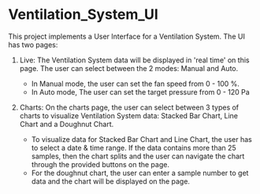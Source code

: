 # Ventilation_System_UI

This project implements a User Interface for a Ventilation System.
The UI has two pages:
1. Live:
   The Ventilation  System data will be displayed in 'real time' on this page. The user can select between the 2 modes: Manual and Auto.
   - In Manual mode, the user can set the fan speed from  0 - 100 %.
   - In Auto mode, The user can set the target pressure from 0 - 120 Pa
   
2. Charts:
   On the charts page, the user can select between 3 types of charts to visualize Ventilation  System data: Stacked Bar Chart, Line Chart and a Doughnut Chart.
   - To visualize data for Stacked Bar Chart and Line Chart, the user has to select a date & time range. If the data contains more than 25 samples, then the chart splits and the user can navigate the chart through      the provided buttons on the page.
   - For the doughnut chart, the user can enter a sample number to get data and the chart will be displayed on the page.
